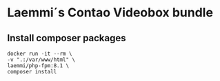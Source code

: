 # Laemmi´s Contao Videobox bundle

## Install composer packages
    docker run -it --rm \
    -v ".:/var/www/html" \
    laemmi/php-fpm:8.1 \
    composer install